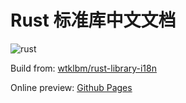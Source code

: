 # Rust 标准库中文文档

![rust](https://img.shields.io/badge/Rust-1.55-red)

Build from: [wtklbm/rust-library-i18n](https://github.com/wtklbm/rust-library-i18n)

Online preview: [Github Pages](https://dirname.github.io/rust-std-doc/)
